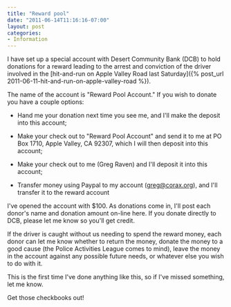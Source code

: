 ```yaml
---
title: "Reward pool"
date: "2011-06-14T11:16:16-07:00"
layout: post
categories:
- Information
---
```


I have set up a special account with Desert Community Bank (DCB) to hold donations for a reward leading to the arrest and conviction of the driver involved in the [hit-and-run on Apple Valley Road last Saturday]({% post_url 2011-06-11-hit-and-run-on-apple-valley-road %}).

The name of the account is "Reward Pool Account." If you wish to donate you have a couple options:

- Hand me your donation next time you see me, and I'll make the deposit into this account;

- Make your check out to "Reward Pool Account" and send it to me at PO Box 1710, Apple Valley, CA 92307, which I will then deposit into this account;

- Make your check out to me (Greg Raven) and I'll deposit it into this account;

- Transfer money using Paypal to my account (greg@corax.org), and I'll transfer it to the reward account

I've opened the account with $100. As donations come in, I'll post each donor's name and donation amount on-line here. If you donate directly to DCB, please let me know so you'll get credit.

If the driver is caught without us needing to spend the reward money, each donor can let me know whether to return the money, donate the money to a good cause (the Police Activities League comes to mind), leave the money in the account against any possible future needs, or whatever else you wish to do with it.

This is the first time I've done anything like this, so if I've missed something, let me know.

Get those checkbooks out!
